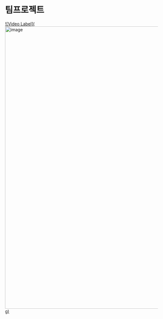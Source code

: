 # 팀프로젝트

[![Video Label](<img width="926" alt="image" src="https://github.com/soobeen27/CoffeeClub/assets/68931740/bebcf7a1-717a-4e41-90c2-bd5be5b7670f">
g)](https://www.youtube.com/watch?v=BuXBwfBpQIs)
